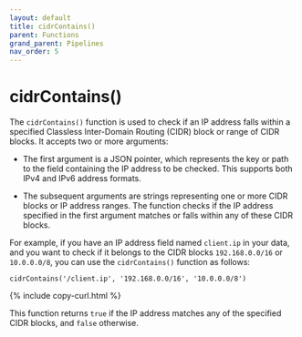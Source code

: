 ```yaml
---
layout: default
title: cidrContains()
parent: Functions
grand_parent: Pipelines
nav_order: 5
---
```


# cidrContains()

The `cidrContains()` function is used to check if an IP address falls within a specified Classless Inter-Domain Routing (CIDR) block or range of CIDR blocks. It accepts two or more arguments:

- The first argument is a JSON pointer, which represents the key or path to the field containing the IP address to be checked. This supports both IPv4 and IPv6 address formats.

- The subsequent arguments are strings representing one or more CIDR blocks or IP address ranges. The function checks if the IP address specified in the first argument matches or falls within any of these CIDR blocks.

For example, if you have an IP address field named `client.ip` in your data, and you want to check if it belongs to the CIDR blocks `192.168.0.0/16` or `10.0.0.0/8`, you can use the `cidrContains()` function as follows:

```
cidrContains('/client.ip', '192.168.0.0/16', '10.0.0.0/8')
```
{% include copy-curl.html %}

This function returns `true` if the IP address matches any of the specified CIDR blocks, and `false` otherwise.